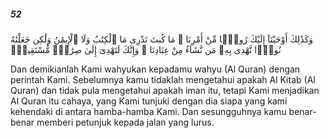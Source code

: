 ##### 52

<span class="ayah">وَكَذَٰلِكَ أَوْحَيْنَآ إِلَيْكَ رُوحًۭا مِّنْ أَمْرِنَا ۚ مَا كُنتَ تَدْرِى مَا ٱلْكِتَٰبُ وَلَا ٱلْإِيمَٰنُ وَلَٰكِن جَعَلْنَٰهُ نُورًۭا نَّهْدِى بِهِۦ مَن نَّشَآءُ مِنْ عِبَادِنَا ۚ وَإِنَّكَ لَتَهْدِىٓ إِلَىٰ صِرَٰطٍۢ مُّسْتَقِيمٍۢ</span>

<span class="ayah_translation">Dan demikianlah Kami wahyukan kepadamu wahyu (Al Quran) dengan perintah Kami. Sebelumnya kamu tidaklah mengetahui apakah Al Kitab (Al Quran) dan tidak pula mengetahui apakah iman itu, tetapi Kami menjadikan Al Quran itu cahaya, yang Kami tunjuki dengan dia siapa yang kami kehendaki di antara hamba-hamba Kami. Dan sesungguhnya kamu benar-benar memberi petunjuk kepada jalan yang lurus.</span>
